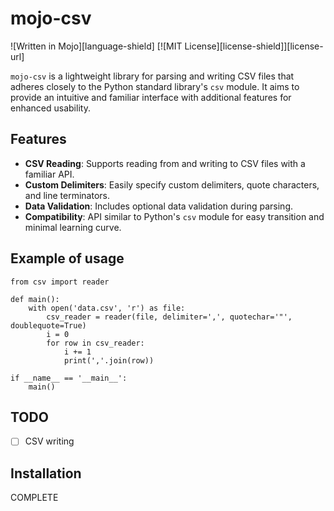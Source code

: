 # mojo-csv

   ![Written in Mojo][language-shield]
   [![MIT License][license-shield]][license-url]

`mojo-csv` is a lightweight library for parsing and writing CSV files that adheres closely to the Python standard library's `csv` module. It aims to provide an intuitive and familiar interface with additional features for enhanced usability.

## Features

- **CSV Reading**: Supports reading from and writing to CSV files with a familiar API.
- **Custom Delimiters**: Easily specify custom delimiters, quote characters, and line terminators.
- **Data Validation**: Includes optional data validation during parsing.
- **Compatibility**: API similar to Python's `csv` module for easy transition and minimal learning curve.

## Example of usage

```mojo
from csv import reader

def main():
    with open('data.csv', 'r') as file:
        csv_reader = reader(file, delimiter=',', quotechar='"', doublequote=True)
        i = 0
        for row in csv_reader:
            i += 1
            print(','.join(row))

if __name__ == '__main__':
    main()
```

## TODO

- [ ] CSV writing

## Installation

COMPLETE
